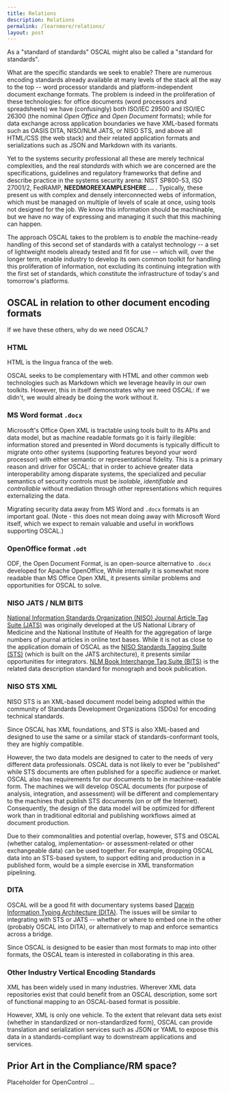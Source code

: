 ```yaml
---
title: Relations
description: Relations
permalink: /learnmore/relations/
layout: post
---
```


As a "standard of standards" OSCAL might also be called a "standard for standards".

What are the specific standards we seek to enable? There are numerous encoding standards already available at many levels of the stack all the way to the top -- word processor standards and platform-independent document exchange formats. The problem is indeed in the proliferation of these technologies: for office documents (word processors and spreadsheets) we have (confusingly) both ISO/IEC 29500 and ISO/IEC 26300 (the nominal *Open Office* and *Open Document* formats); while for data exchange across application boundaries we have XML-based formats such as OASIS DITA, NISO/NLM JATS, or NISO STS, and above all HTML/CSS (the web stack) and their related application formats and serializations such as JSON and Markdown with its variants.

Yet to the systems security professional all these are merely technical complexities, and the real *standards* with which we are concerned are the specifications, guidelines and regulatory frameworks that define and describe practice in the systems security arena: NIST SP800-53, ISO 27001/2, FedRAMP, **NEEDMOREEXAMPLESHERE ...** . Typically, these present us with complex and densely interconnected webs of information, which must be managed on multiple of levels of scale at once, using tools not designed for the job. We know this information should be machinable, but we have no way of expressing and managing it such that this machining can happen.

The approach OSCAL takes to the problem is to *enable* the machine-ready handling of this second set of standards with a catalyst technology -- a set of lightweight models already tested and fit for use -- which will, over the longer term, enable industry to develop its own common toolkit for handling this proliferation of information, not excluding its continuing integration with the first set of standards, which constitute the infrastructure of today's and tomorrow's platforms.

## OSCAL in relation to other document encoding formats

If we have these others, why do we need OSCAL?

### HTML

HTML is the lingua franca of the web.

OSCAL seeks to be complementary with HTML and other common web technologies such as Markdown which we leverage heavily in our own toolkits. However, this in itself demonstrates why we need OSCAL: if we didn't, we would already be doing the work without it.

### MS Word format `.docx`

Microsoft's Office Open XML is tractable using tools built to its APIs and data model, but as machine readable formats go it is fairly illegible: information stored and presented in Word documents is typically difficult to migrate onto other systems (supporting features beyond your word processor) with either semantic or representational fidelity. This is a primary reason and driver for OSCAL: that in order to achieve greater data interoperability among disparate systems, the specialized and peculiar semantics of security controls must be *isolable*, *identifiable* and *controllable* without mediation through other representations which requires externalizing the data.

Migrating security data away from MS Word and `.docx` formats is an important goal. (Note - this does not mean doing away with Microsoft Word itself, which we expect to remain valuable and useful in workflows supporting OSCAL.)

### OpenOffice format `.odt`

ODF, the Open Document Format, is an open-source alternative to `.docx` developed for Apache OpenOffice, While internally it is somewhat more readable than MS Office Open XML, it presents similar problems and opportunities for OSCAL to solve.

### NISO JATS / NLM BITS

[National Information Standards Organization (NISO) Journal Article Tag Suite (JATS)](https://www.niso.org/standards-committees/jats) was originally developed at the US National Library of Medicine and the National Institute of Health for the aggregation of large numbers of journal articles in online text bases. While it is not as close to the application domain of OSCAL as the [NISO Standards Tagging Suite (STS)](https://www.niso.org/standards-committees/sts) (which is built on the JATS architecture), it presents similar opportunities for integrators. [NLM Book Interchange Tag Suite (BITS)](https://jats.nlm.nih.gov/extensions/bits/) is the related data description standard for monograph and book publication.

### NISO STS XML

NISO STS is an XML-based document model being adopted within the community of Standards Development Organizations (SDOs) for encoding technical standards.

Since OSCAL has XML foundations, and STS is also XML-based and designed to use the same or a similar stack of standards-conformant tools, they are highly compatible.

However, the two data models are designed to cater to the needs of very different data professionals. OSCAL data is not likely to ever be "published" while STS documents are often published for a specific audience or market. OSCAL also has requirements for our documents to be in machine-readable form. The machines we will develop OSCAL documents (for purpose of analysis, integration, and assessment) will be different and complementary to the machines that publish STS documents (on or off the Internet). Consequently, the design of the data model will be optimized for different work than in traditional editorial and publishing workflows aimed at document production.

Due to their commonalities and potential overlap, however, STS and OSCAL (whether catalog, implementation- or assessment-related or other exchangeable data) can be used together. For example, dropping OSCAL data into an STS-based system, to support editing and production in a published form, would be a simple exercise in XML transformation pipelining.

### DITA

OSCAL will be a good fit with documentary systems based [Darwin Information Typing Architecture (DITA)](https://en.wikipedia.org/wiki/Darwin_Information_Typing_Architecture). The issues will be similar to integrating with STS or JATS -- whether or where to embed one in the other (probably OSCAL into DITA), or alternatively to map and enforce semantics across a bridge. 

Since OSCAL is designed to be easier than most formats to map into other formats, the OSCAL team is interested in collaborating in this area.

### Other Industry Vertical Encoding Standards

XML has been widely used in many industries. Wherever XML data repositories exist that could benefit from an OSCAL description, some sort of functional mapping to an OSCAL-based format is possible.

However, XML is only one vehicle. To the extent that relevant data sets exist (whether in standardized or non-standardized form), OSCAL can provide translation and serialization services such as JSON or YAML to expose this data in a standards-compliant way to downstream applications and services.

## Prior Art in the Compliance/RM space?

Placeholder for OpenControl ...